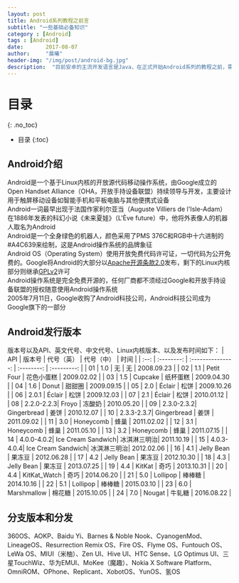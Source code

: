 ```yaml
---
layout: post
title: Android系列教程之前言
subtitle: "一些基础必备知识"
category : [Android]
tags : [Android]
date:       2017-08-07
author:     "晨曦"
header-img: "/img/post/android-bg.jpg"
description:  "目前安卓的主流开发语言是Java，在正式开始Android系列的教程之前，需要知道一些基本内容"
---
```

  
# 目录
{: .no_toc}

* 目录
{:toc}


## Android介绍  
Android是一个基于Linux内核的开放源代码移动操作系统，由Google成立的Open Handset Alliance（OHA，开放手持设备联盟）持续领导与开发，主要设计用于触屏移动设备如智能手机和平板电脑与其他便携式设备  
Android一词最早出现于法国作家利尔亚当（Auguste Villiers de l'Isle-Adam）在1886年发表的科幻小说《未来夏娃》（L'Ève future）中，他将外表像人的机器人取名为Android  
Android是一个全身绿色的机器人，颜色采用了PMS 376C和RGB中十六进制的#A4C639来绘制，这是Android操作系统的品牌象征  
Android OS（Operating System）使用开放免费代码许可证，一切代码为公开免费的。Google将Android的大部分以[Apache开源条款2.0](http://www.apache.org/licenses/LICENSE-2.0.html "介绍")发布，剩下的Linux内核部分则继承[GPLv2](http://www.gnu.org/licenses/old-licenses/gpl-2.0.html "介绍")许可  
Android操作系统是完全免费开源的，任何厂商都不须经过Google和开放手持设备联盟的授权随意使用Android操作系统   
2005年7月11日，Google收购了Android科技公司，Android科技公司成为Google旗下的一部分  
## Android发行版本  
版本号以及API、英文代号、中文代号、Linux内核版本、以及发布时间如下：
| API  | 版本号     | 代号（英）        | 代号（中）  | 时间        |
| :--: | :--------: | :---------------: | :--------:  | :---------: |
| 01   | 1.0        | 无                | 无	      | 2008.09.23  |
| 02   | 1.1        | Petit Four	    | 花色小蛋糕  | 2009.02.02  |
| 03   | 1.5        | Cupcake		    | 纸杯蛋糕    | 2009.04.30  |
| 04   | 1.6        | Donut			    | 甜甜圈	  | 2009.09.15  |
| 05   | 2.0        | Éclair		    | 松饼		  | 2009.10.26  |
| 06   | 2.0.1      | Éclair		    | 松饼		  | 2009.12.03  |
| 07   | 2.1        | Éclair		    | 松饼		  | 2010.01.12  |
| 08   | 2.2.0-2.2.3| Froyo			    | 冻酸奶	  | 2010.05.20  |
| 09   | 2.3.0-2.3.2| Gingerbread	    | 姜饼		  | 2010.12.07  |
| 10   | 2.3.3-2.3.7| Gingerbread	    | 姜饼		  | 2011.09.02  |
| 11   | 3.0        | Honeycomb		    | 蜂巢		  | 2011.02.02  |
| 12   | 3.1        | Honeycomb		    | 蜂巢		  | 2011.05.10  |
| 13   | 3.2        | Honeycomb		    | 蜂巢		  | 2011.07.15  |
| 14   | 4.0.0-4.0.2| Ice Cream Sandwich| 冰淇淋三明治| 2011.10.19  |
| 15   | 4.0.3-4.0.4| Ice Cream Sandwich| 冰淇淋三明治| 2012.02.06  |
| 16   | 4.1        | Jelly Bean		| 果冻豆	  | 2012.06.28  |
| 17   | 4.2        | Jelly Bean		| 果冻豆	  | 2012.10.30  |
| 18   | 4.3        | Jelly Bean		| 果冻豆	  | 2013.07.25  |
| 19   | 4.4        | KitKat			| 奇巧		  | 2013.10.31  |
| 20   | 4.4        | KitKat_Watch		| 奇巧		  | 2014.06.20  |
| 21   | 5.0        | Lollipop			| 棒棒糖	  | 2014.10.16  |
| 22   | 5.1        | Lollipop			| 棒棒糖	  | 2015.03.10  |
| 23   | 6.0        | Marshmallow		| 棉花糖	  | 2015.10.05  |
| 24   | 7.0        | Nougat			| 牛轧糖	  | 2016.08.22  |
## 分支版本和分发  
360OS、AOKP、Baidu Yi、Barnes & Noble Nook、CyanogenMod、LineageOS、Resurrection Remix OS、Fire OS、Flyme OS、Funtouch OS、LeWa OS、MIUI（米柚）、Zen UI、Hive UI、HTC Sense、LG Optimus UI、三星TouchWiz、华为EMUI、MoKee（魔趣）、Nokia X Software Platform、OmniROM、OPhone、Replicant、XobotOS、YunOS、氢OS  

